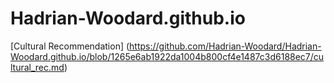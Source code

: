 # Hadrian-Woodard.github.io
[Cultural Recommendation] (https://github.com/Hadrian-Woodard/Hadrian-Woodard.github.io/blob/1265e6ab1922da1004b800cf4e1487c3d6188ec7/cultural_rec.md)
